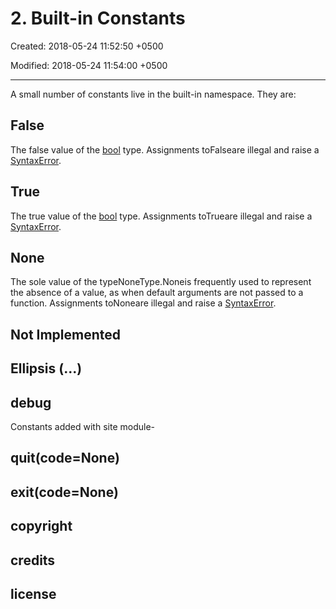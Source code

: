 # 2. Built-in Constants

Created: 2018-05-24 11:52:50 +0500

Modified: 2018-05-24 11:54:00 +0500

---

A small number of constants live in the built-in namespace. They are:

## False

The false value of the [bool](https://docs.python.org/3/library/functions.html#bool) type. Assignments toFalseare illegal and raise a [SyntaxError](https://docs.python.org/3/library/exceptions.html#SyntaxError).

## True

The true value of the [bool](https://docs.python.org/3/library/functions.html#bool) type. Assignments toTrueare illegal and raise a [SyntaxError](https://docs.python.org/3/library/exceptions.html#SyntaxError).

## None

The sole value of the typeNoneType.Noneis frequently used to represent the absence of a value, as when default arguments are not passed to a function. Assignments toNoneare illegal and raise a [SyntaxError](https://docs.python.org/3/library/exceptions.html#SyntaxError).

## Not Implemented

## Ellipsis (...)

## __debug__

Constants added with site module-

## quit(code=None)

## exit(code=None)

## copyright

## credits

## license
